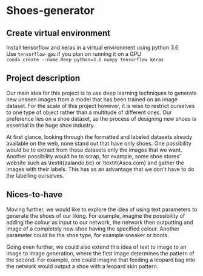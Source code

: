 # Shoes-generator

## Create virtual environment

Install tensorflow and keras in a virtual environment using python 3.6  
Use `tensorflow-gpu` if you plan on running it on a GPU  
`conda create --name Deep python=3.6 numpy tensorflow keras`

## Project description
Our main idea for this project is to use deep learning techniques to generate new unseen images from a model that has been trained on an image dataset.
For the scale of this project however, it is wise to restrict ourselves to one type of object rather than a multitude of different ones. Our preference lies on a shoe dataset, as the process of designing new shoes is essential in the huge shoe industry. 

At first glance, looking through the formatted and labeled datasets already available on the web, none stand out that have only shoes. One possibility would be to extract from these datasets only the images that we want.
Another possibility would be to scrap, for example, some shoe stores' website such as \textit{zalando.be} or \textit{Asos.com} and gather the images with their labels. This has as an advantage that we don't have to do the labelling ourselves.

## Nices-to-have
Moving further, we would like to explore the idea of using text parameters to generate the shoes of our liking. For example, imagine the possibility of adding the colour as input to our network, the network then outputting and image of a completely new shoe having the specified colour. Another parameter could be the shoe type, for example sneaker or boots.

Going even further, we could also extend this idea of text to image to an image to image generation, where the first image determines the pattern of the second. For example, one could imagine that feeding a leopard bag into the network would output a shoe with a leopard skin pattern.
